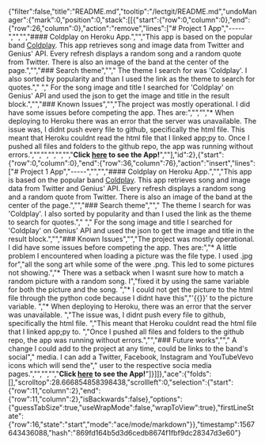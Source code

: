 {"filter":false,"title":"README.md","tooltip":"/lectgit/README.md","undoManager":{"mark":0,"position":0,"stack":[[{"start":{"row":0,"column":0},"end":{"row":26,"column":0},"action":"remove","lines":["# Project 1 App","-----","","","#### Coldplay on Heroku App.","","This app is based on the popular band [Coldplay](http://coldplay.com/). This app retrieves song and image data from Twitter and Genius' API. Every refresh displays a random song and a random quote from Twitter. There is also an image of the band at the center of the page.","","### Search theme","","  The theme I search for was 'Coldplay'. I also sorted by popularity and than I used the link as the theme to search for quotes.","  "," For the song image and title I searched for 'Coldplay' on Genius' API and used the json to get the image and title in the result block.","","### Known Issues","","The project was mostly operational. I did have some issues before competing the app. Thes are:","*","*","* When deploying to Heroku there was an error that the server was unavailable. The issue was, I didnt push every file to github, specifically the html file. This meant that Heroku couldnt read the html file that I linked app;py to. Once I pushed all files and folders to the github repo, the app was running without errors.","","","","","","**Click [here](https://warm-savannah-67240.herokuapp.com/) to see the App!**",""],"id":2},{"start":{"row":0,"column":0},"end":{"row":36,"column":76},"action":"insert","lines":["# Project 1 App","-----","","","#### Coldplay on Heroku App.","","This app is based on the popular band [Coldplay](http://coldplay.com/). This app retrieves song and image data from Twitter and Genius' API. Every refresh displays a random song and a random quote from Twitter. There is also an image of the band at the center of the page.","","### Search theme","","  The theme I search for was 'Coldplay'. I also sorted by popularity and than I used the link as the theme to search for quotes.","  "," For the song image and title I searched for 'Coldplay' on Genius' API and used the json to get the image and title in the result block.","","### Known Issues","","The project was mostly operational. I did have some issues before competing the app. Thes are:","* A little problem I encountered when loading a picture was the file type. I used .jpg for","all the song art while some of the were .png. This led to some pictures not showing.","* There was a setback when I wasnt sure how to match a random picture with a random song. I","fixed it by using the same variable for both the picture and the song. ","* I could not get the picture to the html file through the python code because I didnt have this","'{{}}' to the picture variable. ","* When deploying to Heroku, there was an error that the server was unavailable. ","The issue was, I didnt push every file to github, specifically the html file. ","This meant that Heroku couldnt read the html file that I linked app;py to. ","Once I pushed all files and folders to the github repo, the app was running without errors.","","### Future works",""," A change I could add to the project at any time, could be links to the band's social"," media. I can add a Twitter, Facebook, Instagram and YouTubeVevo icons which will send the"," user to the respective socia media pages.","","","","**Click [here](https://warm-savannah-67240.herokuapp.com/) to see the App!**"]}]]},"ace":{"folds":[],"scrolltop":28.666854858398438,"scrollleft":0,"selection":{"start":{"row":11,"column":2},"end":{"row":11,"column":2},"isBackwards":false},"options":{"guessTabSize":true,"useWrapMode":false,"wrapToView":true},"firstLineState":{"row":16,"state":"start","mode":"ace/mode/markdown"}},"timestamp":1567643436088,"hash":"869fd164b5d3d6cedb8674f1fbf9dc28347d3e60"}